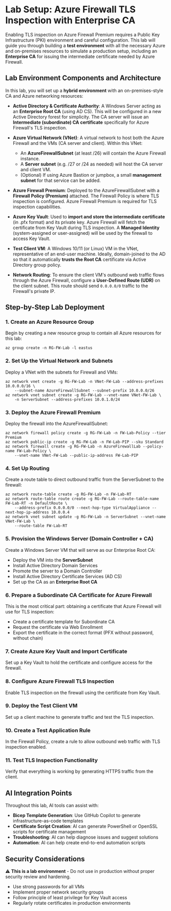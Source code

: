 # Lab Setup: Azure Firewall TLS Inspection with Enterprise CA

Enabling TLS inspection on Azure Firewall Premium requires a Public Key Infrastructure (PKI) environment and careful configuration. This lab will guide you through building a **test environment** with all the necessary Azure and on-premises resources to simulate a production setup, including an **Enterprise CA** for issuing the intermediate certificate needed by Azure Firewall.

## Lab Environment Components and Architecture

In this lab, you will set up a **hybrid environment** with an on-premises-style CA and Azure networking resources:

- **Active Directory & Certificate Authority**: A Windows Server acting as an **Enterprise Root CA** (using AD CS). This will be configured in a new Active Directory forest for simplicity. The CA server will issue an **Intermediate (subordinate) CA certificate** specifically for Azure Firewall's TLS inspection.

- **Azure Virtual Network (VNet)**: A virtual network to host both the Azure Firewall and the VMs (CA server and client). Within this VNet:
  - An **AzureFirewallSubnet** (at least /26) will contain the Azure Firewall instance.
  - A **Server subnet** (e.g. /27 or /24 as needed) will host the CA server and client VM.
  - (Optional) If using Azure Bastion or jumpbox, a small **management subnet** for that service can be added.

- **Azure Firewall Premium**: Deployed to the AzureFirewallSubnet with a **Firewall Policy (Premium)** attached. The Firewall Policy is where TLS inspection is configured. Azure Firewall Premium is required for TLS inspection capabilities.

- **Azure Key Vault**: Used to **import and store the intermediate certificate** (in .pfx format) and its private key. Azure Firewall will fetch the certificate from Key Vault during TLS inspection. A **Managed Identity** (system-assigned or user-assigned) will be used by the firewall to access Key Vault.

- **Test Client VM**: A Windows 10/11 (or Linux) VM in the VNet, representative of an end-user machine. Ideally, domain-joined to the AD so that it automatically **trusts the Root CA** certificate via Active Directory group policy.

- **Network Routing**: To ensure the client VM's outbound web traffic flows through the Azure Firewall, configure a **User-Defined Route (UDR)** on the client subnet. This route should send `0.0.0.0/0` traffic to the Firewall's private IP.

## Step-by-Step Lab Deployment

### 1. Create an Azure Resource Group
Begin by creating a new resource group to contain all Azure resources for this lab:

```azurecli
az group create -n RG-FW-Lab -l eastus
```

### 2. Set Up the Virtual Network and Subnets
Deploy a VNet with the subnets for Firewall and VMs:

```azurecli
az network vnet create -g RG-FW-Lab -n VNet-FW-Lab --address-prefixes 10.0.0.0/16 \
    --subnet-name AzureFirewallSubnet --subnet-prefix 10.0.0.0/26
az network vnet subnet create -g RG-FW-Lab --vnet-name VNet-FW-Lab \
    -n ServerSubnet --address-prefixes 10.0.1.0/24
```

### 3. Deploy the Azure Firewall Premium
Deploy the firewall into the AzureFirewallSubnet:

```azurecli
az network firewall policy create -g RG-FW-Lab -n FW-Lab-Policy --tier Premium
az network public-ip create -g RG-FW-Lab -n FW-Lab-PIP --sku Standard
az network firewall create -g RG-FW-Lab -n AzureFirewallLab --policy-name FW-Lab-Policy \
    --vnet-name VNet-FW-Lab --public-ip-address FW-Lab-PIP
```

### 4. Set Up Routing
Create a route table to direct outbound traffic from the ServerSubnet to the firewall:

```azurecli
az network route-table create -g RG-FW-Lab -n FW-Lab-RT
az network route-table route create -g RG-FW-Lab --route-table-name FW-Lab-RT -n DefaultRoute \
    --address-prefix 0.0.0.0/0 --next-hop-type VirtualAppliance --next-hop-ip-address 10.0.0.4
az network vnet subnet update -g RG-FW-Lab -n ServerSubnet --vnet-name VNet-FW-Lab \
    --route-table FW-Lab-RT
```

### 5. Provision the Windows Server (Domain Controller + CA)
Create a Windows Server VM that will serve as our Enterprise Root CA:

- Deploy the VM into the **ServerSubnet**
- Install Active Directory Domain Services
- Promote the server to a Domain Controller
- Install Active Directory Certificate Services (AD CS)
- Set up the CA as an **Enterprise Root CA**

### 6. Prepare a Subordinate CA Certificate for Azure Firewall
This is the most critical part: obtaining a certificate that Azure Firewall will use for TLS inspection:

- Create a certificate template for Subordinate CA
- Request the certificate via Web Enrollment
- Export the certificate in the correct format (PFX without password, without chain)

### 7. Create Azure Key Vault and Import Certificate
Set up a Key Vault to hold the certificate and configure access for the firewall.

### 8. Configure Azure Firewall TLS Inspection
Enable TLS inspection on the firewall using the certificate from Key Vault.

### 9. Deploy the Test Client VM
Set up a client machine to generate traffic and test the TLS inspection.

### 10. Create a Test Application Rule
In the Firewall Policy, create a rule to allow outbound web traffic with TLS inspection enabled.

### 11. Test TLS Inspection Functionality
Verify that everything is working by generating HTTPS traffic from the client.

## AI Integration Points

Throughout this lab, AI tools can assist with:

- **Bicep Template Generation**: Use GitHub Copilot to generate infrastructure-as-code templates
- **Certificate Script Creation**: AI can generate PowerShell or OpenSSL scripts for certificate management
- **Troubleshooting**: AI can help diagnose issues and suggest solutions
- **Automation**: AI can help create end-to-end automation scripts

## Security Considerations

⚠️ **This is a lab environment** - Do not use in production without proper security review and hardening.

- Use strong passwords for all VMs
- Implement proper network security groups
- Follow principle of least privilege for Key Vault access
- Regularly rotate certificates in production environments
